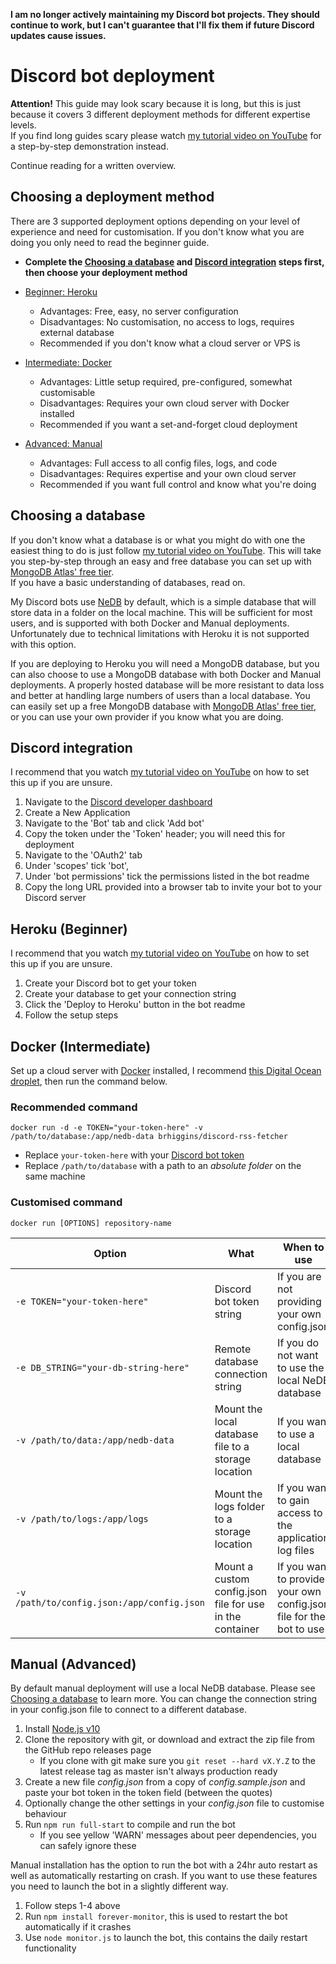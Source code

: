 **I am no longer actively maintaining my Discord bot projects. They should continue to work, but I can't guarantee that I'll fix them if future Discord updates cause issues.**

#  Discord bot deployment

**Attention!** This guide may look scary because it is long, but this is just because it covers 3 different deployment methods for different expertise levels.  
If you find long guides scary please watch [my tutorial video on YouTube](https://www.youtube.com/watch?v=DjQayKgcjGM) for a step-by-step demonstration instead.

Continue reading for a written overview.

## Choosing a deployment method

There are 3 supported deployment options depending on your level of experience and need for customisation. If you don't know what you are doing you only need to read the beginner guide.

- **Complete the [Choosing a database](#Choosing-a-database) and [Discord integration](#Discord-integration) steps first, then choose your deployment method**

- [Beginner: Heroku](#Heroku-Beginner)
  - Advantages: Free, easy, no server configuration
  - Disadvantages: No customisation, no access to logs, requires external database
  - Recommended if you don't know what a cloud server or VPS is
- [Intermediate: Docker](#Docker-Intermediate)
  - Advantages: Little setup required, pre-configured, somewhat customisable
  - Disadvantages: Requires your own cloud server with Docker installed
  - Recommended if you want a set-and-forget cloud deployment
- [Advanced: Manual](#Manual-Advanced)
  - Advantages: Full access to all config files, logs, and code
  - Disadvantages: Requires expertise and your own cloud server
  - Recommended if you want full control and know what you're doing

## Choosing a database

If you don't know what a database is or what you might do with one the easiest thing to do is just follow [my tutorial video on YouTube](https://www.youtube.com/watch?v=DjQayKgcjGM). This will take you step-by-step through an easy and free database you can set up with [MongoDB Atlas' free tier](https://www.mongodb.com/cloud/atlas).  
If you have a basic understanding of databases, read on.

My Discord bots use [NeDB](https://github.com/louischatriot/nedb) by default, which is a simple database that will store data in a folder on the local machine. This will be sufficient for most users, and is supported with both Docker and Manual deployments. Unfortunately due to technical limitations with Heroku it is not supported with this option.

If you are deploying to Heroku you will need a MongoDB database, but you can also choose to use a MongoDB database with both Docker and Manual deployments. A properly hosted database will be more resistant to data loss and better at handling large numbers of users than a local database. You can easily set up a free MongoDB database with [MongoDB Atlas' free tier](https://www.mongodb.com/cloud/atlas), or you can use your own provider if you know what you are doing.

## Discord integration

I recommend that you watch [my tutorial video on YouTube](https://www.youtube.com/watch?v=DjQayKgcjGM) on how to set this up if you are unsure.

1. Navigate to the [Discord developer dashboard](https://discordapp.com/developers/applications/)
2. Create a New Application
3. Navigate to the 'Bot' tab and click 'Add bot'
4. Copy the token under the 'Token' header; you will need this for deployment
5. Navigate to the 'OAuth2' tab
6. Under 'scopes' tick 'bot',
7. Under 'bot permissions' tick the permissions listed in the bot readme
8. Copy the long URL provided into a browser tab to invite your bot to your Discord server

## Heroku (Beginner)

I recommend that you watch [my tutorial video on YouTube](https://www.youtube.com/watch?v=DjQayKgcjGM) on how to set this up if you are unsure.

1. Create your Discord bot to get your token
2. Create your database to get your connection string
3. Click the 'Deploy to Heroku' button in the bot readme
4. Follow the setup steps

## Docker (Intermediate)

Set up a cloud server with [Docker](https://www.docker.com/) installed, I recommend [this Digital Ocean droplet](https://marketplace.digitalocean.com/apps/docker), then run the command below.

### Recommended command

`docker run -d -e TOKEN="your-token-here" -v /path/to/database:/app/nedb-data brhiggins/discord-rss-fetcher`

- Replace `your-token-here` with your [Discord bot token](#Discord-integration)
- Replace `/path/to/database` with a path to an  *absolute folder* on the same machine

### Customised command

`docker run [OPTIONS] repository-name`

| Option                                     | What                                                     | When to use                                                  |
| ------------------------------------------ | -------------------------------------------------------- | ------------------------------------------------------------ |
| `-e TOKEN="your-token-here"`               | Discord bot token string                                 | If you are not providing your own config.json                |
| `-e DB_STRING="your-db-string-here"`       | Remote database connection string                        | If you do not want to use the local NeDB database            |
| `-v /path/to/data:/app/nedb-data`          | Mount the local database file to a storage location      | If you want to use a local database                          |
| `-v /path/to/logs:/app/logs`               | Mount the logs folder to a storage location              | If you want to gain access to the application log files      |
| `-v /path/to/config.json:/app/config.json` | Mount a custom config.json file for use in the container | If you want to provide your own config.json file for the bot to use |

## Manual (Advanced)

By default manual deployment will use a local NeDB database. Please see [Choosing a database](#Choosing-a-database) to learn more. You can change the connection string in your config.json file to connect to a different database.

1. Install [Node.js v10](https://nodejs.org/en/)
2. Clone the repository with git, or download and extract the zip file from the GitHub repo releases page
    - If you clone with git make sure you `git reset --hard vX.Y.Z` to the latest release tag as master isn't always production ready
3. Create a new file *config.json* from a copy of *config.sample.json* and paste your bot token in the token field (between the quotes)
4. Optionally change the other settings in your *config.json* file to customise behaviour
5. Run `npm run full-start` to compile and run the bot
    - If you see yellow 'WARN' messages about peer dependencies, you can safely ignore these

Manual installation has the option to run the bot with a 24hr auto restart as well as automatically restarting on crash. If you want to use these features you need to launch the bot in a slightly different way.

1. Follow steps 1-4 above
2. Run `npm install forever-monitor`, this is used to restart the bot automatically if it crashes
3. Use `node monitor.js` to launch the bot, this contains the daily restart functionality
